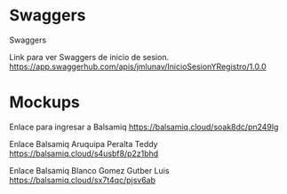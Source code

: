 # Swaggers
Swaggers

Link para ver Swaggers de inicio de sesion.
https://app.swaggerhub.com/apis/jmlunav/InicioSesionYRegistro/1.0.0

# Mockups

Enlace para ingresar a Balsamiq
https://balsamiq.cloud/soak8dc/pn249lg

Enlace Balsamiq Aruquipa Peralta Teddy
https://balsamiq.cloud/s4usbf8/p2z1bhd

Enlace Balsamiq Blanco Gomez Gutber Luis
https://balsamiq.cloud/sx7t4qc/pjsv6ab
